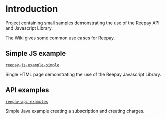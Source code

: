 # Introduction

Project containing small samples demonstrating the use of the Reepay API and Javascript Library.

The [Wiki](https://github.com/reepay/reepay-examples/wiki) gives some common use cases for Reepay.

## Simple JS example

[`reepay-js-example-simple`](reepay-js-example-simple)

Single HTML page demonstrating the use of the Reepay Javascript Library.

## API examples

[`reepay-api-examples`](reepay-api-examples)

Simple Java example creating a subscription and creating charges.
